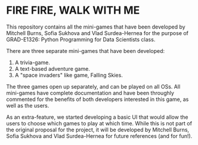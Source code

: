 # FIRE FIRE, WALK WITH ME

This repository contains all the mini-games that have been developed by Mitchell Burns, Sofia Sukhova and Vlad Surdea-Hernea for the purpose of GRAD-E1326: Python Programming for Data Scientists class.

There are three separate mini-games that have been developed:

1. A trivia-game.
2. A text-based adventure game.
3. A "space invaders" like game, Falling Skies.

The three games open up separately, and can be played on all OSs. All mini-games have complete documentation and have been throughly commented for the benefits of both developers interested in this game, as well as the users.

As an extra-feature, we started developing a basic UI that would allow the users to choose which games to play at which time. While this is not part of the original proposal for the project, it will be developed by Mitchell Burns, Sofia Sukhova and Vlad Surdea-Hernea for future references (and for fun!). 


